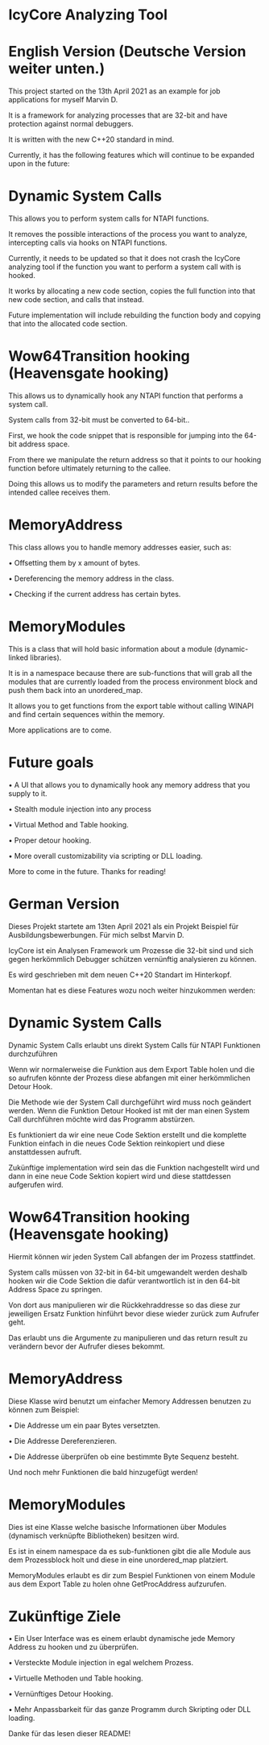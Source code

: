 # IcyCore Analyzing Tool

# English Version (Deutsche Version weiter unten.)

This project started on the 13th April 2021 as an example for job applications for myself Marvin D.

It is a framework for analyzing processes that are 32-bit and have protection against normal debuggers.

It is written with the new C++20 standard in mind.

Currently, it has the following features which will continue to be expanded upon in the future:

# Dynamic System Calls

This allows you to perform system calls for NTAPI functions.

It removes the possible interactions of the process you want to analyze, intercepting calls via hooks on NTAPI functions.

Currently, it needs to be updated so that it does not crash the IcyCore analyzing tool if the function you want to perform a system call with is hooked.

It works by allocating a new code section, copies the full function into that new code section, and calls that instead.

Future implementation will include rebuilding the function body and copying that into the allocated code section.

# Wow64Transition hooking (Heavensgate hooking)

This allows us to dynamically hook any NTAPI function that performs a system call.

System calls from 32-bit must be converted to 64-bit..

First, we hook the code snippet that is responsible for jumping into the 64-bit address space.

From there we manipulate the return address so that it points to our hooking function before ultimately returning to the callee.

Doing this allows us to modify the parameters and return results before the intended callee receives them.

# MemoryAddress

This class allows you to handle memory addresses easier, such as:

•	Offsetting them by x amount of bytes.

•	Dereferencing the memory address in the class.

•	Checking if the current address has certain bytes.

# MemoryModules

This is a class that will hold basic information about a module (dynamic-linked libraries).

It is in a namespace because there are sub-functions that will grab all the modules that are currently loaded from the process environment block and push them back into an unordered_map.

It allows you to get functions from the export table without calling WINAPI and find certain sequences within the memory.

More applications are to come.


# Future goals

•	A UI that allows you to dynamically hook any memory address that you supply to it.

•	Stealth module injection into any process

•	Virtual Method and Table hooking.

•	Proper detour hooking.

•	More overall customizability via scripting or DLL loading.


More to come in the future. Thanks for reading!

# German Version

Dieses Projekt startete am 13ten April 2021 als ein Projekt Beispiel für Ausbildungsbewerbungen. Für mich selbst Marvin D.

IcyCore ist ein Analysen Framework um Prozesse die 32-bit sind und sich gegen herkömmlich Debugger schützen vernünftig analysieren zu können.

Es wird geschrieben mit dem neuen C++20 Standart im Hinterkopf.

Momentan hat es diese Features wozu noch weiter hinzukommen werden:

# Dynamic System Calls

Dynamic System Calls erlaubt uns direkt System Calls für NTAPI Funktionen durchzuführen

Wenn wir normalerweise die Funktion aus dem Export Table holen und die so aufrufen könnte der Prozess diese abfangen mit einer herkömmlichen Detour Hook.

Die Methode wie der System Call durchgeführt wird muss noch geändert werden. Wenn die Funktion Detour Hooked ist mit der man einen System Call durchführen möchte wird das Programm abstürzen.

Es funktioniert da wir eine neue Code Sektion erstellt und die komplette Funktion einfach in die neues Code Sektion reinkopiert und diese anstattdessen aufruft.

Zukünftige implementation wird sein das die Funktion nachgestellt wird und dann in eine neue Code Sektion kopiert wird und diese stattdessen aufgerufen wird.

# Wow64Transition hooking (Heavensgate hooking)

Hiermit können wir jeden System Call abfangen der im Prozess stattfindet.

System calls müssen von 32-bit in 64-bit umgewandelt werden deshalb hooken wir die Code Sektion die dafür verantwortlich ist in den 64-bit Address Space zu springen.

Von dort aus manipulieren wir die Rückkehraddresse so das diese zur jeweiligen Ersatz Funktion hinführt bevor diese wieder zurück zum Aufrufer geht.

Das erlaubt uns die Argumente zu manipulieren und das return result zu verändern bevor der Aufrufer dieses bekommt.

# MemoryAddress

Diese Klasse wird benutzt um einfacher Memory Addressen benutzen zu können zum Beispiel:

•	Die Addresse um ein paar Bytes versetzten.

• Die Addresse Dereferenzieren.

• Die Addresse überprüfen ob eine bestimmte Byte Sequenz besteht.

Und noch mehr Funktionen die bald hinzugefügt werden!

# MemoryModules

Dies ist eine Klasse welche basische Informationen über Modules (dynamisch verknüpfte Bibliotheken) besitzen wird.

Es ist in einem namespace da es sub-funktionen gibt die alle Module aus dem Prozessblock holt und diese in eine unordered_map platziert.

MemoryModules erlaubt es dir zum Bespiel Funktionen von einem Module aus dem Export Table zu holen ohne GetProcAddress aufzurufen.

# Zukünftige Ziele

• Ein User Interface was es einem erlaubt dynamische jede Memory Address zu hooken und zu überprüfen.

• Versteckte Module injection in egal welchem Prozess.

• Virtuelle Methoden und Table hooking.

• Vernünftiges Detour Hooking.

• Mehr Anpassbarkeit für das ganze Programm durch Skripting oder DLL loading.

Danke für das lesen dieser README!
